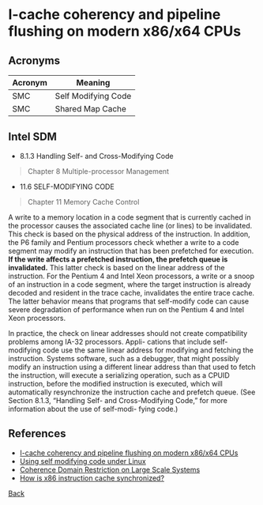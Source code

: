 # I-cache coherency and pipeline flushing on modern x86/x64 CPUs

## Acronyms

| Acronym | Meaning             |
| ------- | ------------------- |
| SMC     | Self Modifying Code |
| SMC     | Shared Map Cache    |

## Intel SDM

- 8.1.3 Handling Self- and Cross-Modifying Code
> Chapter 8 Multiple-processor Management
- 11.6  SELF-MODIFYING CODE
> Chapter 11 Memory Cache Control

A write to a memory location in a code segment that is currently cached in the processor causes the associated cache line (or lines) to be invalidated. This check is based on the physical address of the instruction. In addition, the P6 family and Pentium processors check whether a write to a code segment may modify an instruction that has been prefetched for execution. **If the write affects a prefetched instruction, the prefetch queue is invalidated.** This latter check is based on the linear address of the instruction. For the Pentium 4 and Intel Xeon processors, a write or a snoop of an instruction in a code segment, where the target instruction is already decoded and resident in the trace cache, invalidates the entire trace cache. The latter behavior means that programs that self-modify code can cause severe degradation of performance when run on the Pentium 4 and Intel Xeon processors.

In practice, the check on linear addresses should not create compatibility problems among IA-32 processors. Appli- cations that include self-modifying code use the same linear address for modifying and fetching the instruction. Systems software, such as a debugger, that might possibly modify an instruction using a different linear address than that used to fetch the instruction, will execute a serializing operation, such as a CPUID instruction, before the modified instruction is executed, which will automatically resynchronize the instruction cache and prefetch queue. (See Section 8.1.3, “Handling Self- and Cross-Modifying Code,” for more information about the use of self-modi- fying code.)

## References

- [I-cache coherency and pipeline flushing on modern x86/x64 CPUs](https://groups.google.com/forum/#!topic/comp.arch/k8tKb2TzufM)
- [Using self modifying code under Linux](http://asm.sourceforge.net/articles/smc.html)
- [Coherence Domain Restriction on Large Scale Systems](https://parallel.princeton.edu/papers/yfu_micro15.pdf)
- [How is x86 instruction cache synchronized?](https://stackoverflow.com/questions/10989403/how-is-x86-instruction-cache-synchronized)

[Back](../)
